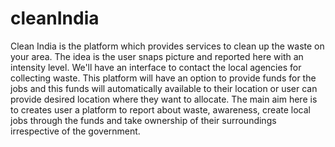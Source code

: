 # cleanIndia
Clean India is the platform which provides services to clean up the waste on your area. The idea is the user snaps picture and reported here with an intensity level. We'll have an interface to contact the local agencies for collecting waste. This platform will have an option to provide funds for the jobs and this funds will automatically available to their location or user can provide desired location where they want to allocate. The main aim here is to creates user a platform to report about waste, awareness, create local jobs through the funds and take ownership of their surroundings irrespective of the government. 
